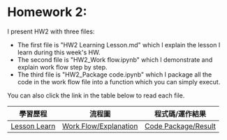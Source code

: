 # Homework 2:

I present HW2 with three files:
* The first file is "HW2 Learning Lesson.md" which I explain the lesson I learn during this week's HW.
* The second file is "HW2_Work flow.ipynb" which I demonstrate and explain work flow step by step.
* The third file is "HW2_Package code.ipynb" which I package all the code in the work flow file into a function which you can simply execut. <br />

You can also click the link in the table below to read each file.
<br />

|學習歷程|流程圖|程式碼/運作結果|
|-------|------|-------------|
|[Lesson Learn](https://github.com/EnChiSu/Financial-Engineering/blob/master/HW1/HW1%20Learning%20Lesson.md)|[Work Flow/Explanation](https://github.com/EnChiSu/Financial-Engineering/blob/master/HW1/HW1_Work%20flow.ipynb)|[Code Package/Result](https://github.com/EnChiSu/Financial-Engineering/blob/master/HW1/HW1_Package%20code.ipynb)|
